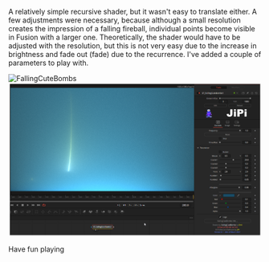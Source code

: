 A relatively simple recursive shader, but it wasn't easy to translate either. A few adjustments were necessary, because although a small resolution creates the impression of a falling fireball, individual points become visible in Fusion with a larger one. Theoretically, the shader would have to be adjusted with the resolution, but this is not very easy due to the increase in brightness and fade out (fade) due to the recurrence.
I've added a couple of parameters to play with.

![FallingCuteBombs](https://user-images.githubusercontent.com/78935215/112716550-55065500-8ee7-11eb-8c67-a63abf1be8f7.gif)
[![FallingCuteBombs](FallingCuteBombs_screenshot.png)](FallingCuteBombs.fuse)

Have fun playing